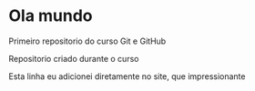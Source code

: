# Ola mundo
Primeiro  repositorio do curso Git e GitHub

Repositorio criado durante o curso 

Esta linha eu adicionei diretamente no site, que impressionante
